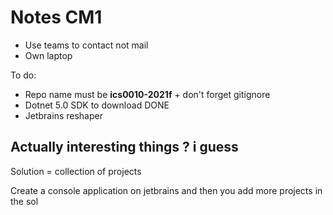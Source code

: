 # Notes CM1

* Use teams to contact not mail
* Own laptop

To do:
* Repo name must be **ics0010-2021f** + don't forget gitignore
* Dotnet 5.0 SDK to download DONE
* Jetbrains reshaper


## Actually interesting things ? i guess

Solution = collection of projects

Create a console application on jetbrains and then you add more projects in the sol


